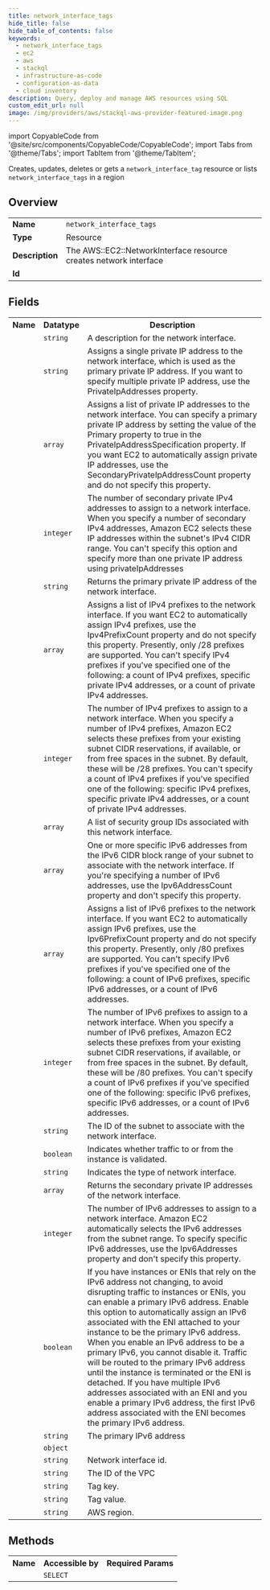 ```yaml
---
title: network_interface_tags
hide_title: false
hide_table_of_contents: false
keywords:
  - network_interface_tags
  - ec2
  - aws
  - stackql
  - infrastructure-as-code
  - configuration-as-data
  - cloud inventory
description: Query, deploy and manage AWS resources using SQL
custom_edit_url: null
image: /img/providers/aws/stackql-aws-provider-featured-image.png
---
```


import CopyableCode from '@site/src/components/CopyableCode/CopyableCode';
import Tabs from '@theme/Tabs';
import TabItem from '@theme/TabItem';

Creates, updates, deletes or gets a <code>network_interface_tag</code> resource or lists <code>network_interface_tags</code> in a region

## Overview
<table><tbody>
<tr><td><b>Name</b></td><td><code>network_interface_tags</code></td></tr>
<tr><td><b>Type</b></td><td>Resource</td></tr>
<tr><td><b>Description</b></td><td>The AWS::EC2::NetworkInterface resource creates network interface</td></tr>
<tr><td><b>Id</b></td><td><CopyableCode code="aws.ec2.network_interface_tags" /></td></tr>
</tbody></table>

## Fields
<table><tbody><tr><th>Name</th><th>Datatype</th><th>Description</th></tr><tr><td><CopyableCode code="description" /></td><td><code>string</code></td><td>A description for the network interface.</td></tr>
<tr><td><CopyableCode code="private_ip_address" /></td><td><code>string</code></td><td>Assigns a single private IP address to the network interface, which is used as the primary private IP address. If you want to specify multiple private IP address, use the PrivateIpAddresses property.</td></tr>
<tr><td><CopyableCode code="private_ip_addresses" /></td><td><code>array</code></td><td>Assigns a list of private IP addresses to the network interface. You can specify a primary private IP address by setting the value of the Primary property to true in the PrivateIpAddressSpecification property. If you want EC2 to automatically assign private IP addresses, use the SecondaryPrivateIpAddressCount property and do not specify this property.</td></tr>
<tr><td><CopyableCode code="secondary_private_ip_address_count" /></td><td><code>integer</code></td><td>The number of secondary private IPv4 addresses to assign to a network interface. When you specify a number of secondary IPv4 addresses, Amazon EC2 selects these IP addresses within the subnet's IPv4 CIDR range. You can't specify this option and specify more than one private IP address using privateIpAddresses</td></tr>
<tr><td><CopyableCode code="primary_private_ip_address" /></td><td><code>string</code></td><td>Returns the primary private IP address of the network interface.</td></tr>
<tr><td><CopyableCode code="ipv4_prefixes" /></td><td><code>array</code></td><td>Assigns a list of IPv4 prefixes to the network interface. If you want EC2 to automatically assign IPv4 prefixes, use the Ipv4PrefixCount property and do not specify this property. Presently, only /28 prefixes are supported. You can't specify IPv4 prefixes if you've specified one of the following: a count of IPv4 prefixes, specific private IPv4 addresses, or a count of private IPv4 addresses.</td></tr>
<tr><td><CopyableCode code="ipv4_prefix_count" /></td><td><code>integer</code></td><td>The number of IPv4 prefixes to assign to a network interface. When you specify a number of IPv4 prefixes, Amazon EC2 selects these prefixes from your existing subnet CIDR reservations, if available, or from free spaces in the subnet. By default, these will be /28 prefixes. You can't specify a count of IPv4 prefixes if you've specified one of the following: specific IPv4 prefixes, specific private IPv4 addresses, or a count of private IPv4 addresses.</td></tr>
<tr><td><CopyableCode code="group_set" /></td><td><code>array</code></td><td>A list of security group IDs associated with this network interface.</td></tr>
<tr><td><CopyableCode code="ipv6_addresses" /></td><td><code>array</code></td><td>One or more specific IPv6 addresses from the IPv6 CIDR block range of your subnet to associate with the network interface. If you're specifying a number of IPv6 addresses, use the Ipv6AddressCount property and don't specify this property.</td></tr>
<tr><td><CopyableCode code="ipv6_prefixes" /></td><td><code>array</code></td><td>Assigns a list of IPv6 prefixes to the network interface. If you want EC2 to automatically assign IPv6 prefixes, use the Ipv6PrefixCount property and do not specify this property. Presently, only /80 prefixes are supported. You can't specify IPv6 prefixes if you've specified one of the following: a count of IPv6 prefixes, specific IPv6 addresses, or a count of IPv6 addresses.</td></tr>
<tr><td><CopyableCode code="ipv6_prefix_count" /></td><td><code>integer</code></td><td>The number of IPv6 prefixes to assign to a network interface. When you specify a number of IPv6 prefixes, Amazon EC2 selects these prefixes from your existing subnet CIDR reservations, if available, or from free spaces in the subnet. By default, these will be /80 prefixes. You can't specify a count of IPv6 prefixes if you've specified one of the following: specific IPv6 prefixes, specific IPv6 addresses, or a count of IPv6 addresses.</td></tr>
<tr><td><CopyableCode code="subnet_id" /></td><td><code>string</code></td><td>The ID of the subnet to associate with the network interface.</td></tr>
<tr><td><CopyableCode code="source_dest_check" /></td><td><code>boolean</code></td><td>Indicates whether traffic to or from the instance is validated.</td></tr>
<tr><td><CopyableCode code="interface_type" /></td><td><code>string</code></td><td>Indicates the type of network interface.</td></tr>
<tr><td><CopyableCode code="secondary_private_ip_addresses" /></td><td><code>array</code></td><td>Returns the secondary private IP addresses of the network interface.</td></tr>
<tr><td><CopyableCode code="ipv6_address_count" /></td><td><code>integer</code></td><td>The number of IPv6 addresses to assign to a network interface. Amazon EC2 automatically selects the IPv6 addresses from the subnet range. To specify specific IPv6 addresses, use the Ipv6Addresses property and don't specify this property.</td></tr>
<tr><td><CopyableCode code="enable_primary_ipv6" /></td><td><code>boolean</code></td><td>If you have instances or ENIs that rely on the IPv6 address not changing, to avoid disrupting traffic to instances or ENIs, you can enable a primary IPv6 address. Enable this option to automatically assign an IPv6 associated with the ENI attached to your instance to be the primary IPv6 address. When you enable an IPv6 address to be a primary IPv6, you cannot disable it. Traffic will be routed to the primary IPv6 address until the instance is terminated or the ENI is detached. If you have multiple IPv6 addresses associated with an ENI and you enable a primary IPv6 address, the first IPv6 address associated with the ENI becomes the primary IPv6 address.</td></tr>
<tr><td><CopyableCode code="primary_ipv6_address" /></td><td><code>string</code></td><td>The primary IPv6 address</td></tr>
<tr><td><CopyableCode code="connection_tracking_specification" /></td><td><code>object</code></td><td></td></tr>
<tr><td><CopyableCode code="id" /></td><td><code>string</code></td><td>Network interface id.</td></tr>
<tr><td><CopyableCode code="vpc_id" /></td><td><code>string</code></td><td>The ID of the VPC</td></tr>
<tr><td><CopyableCode code="tag_key" /></td><td><code>string</code></td><td>Tag key.</td></tr>
<tr><td><CopyableCode code="tag_value" /></td><td><code>string</code></td><td>Tag value.</td></tr>
<tr><td><CopyableCode code="region" /></td><td><code>string</code></td><td>AWS region.</td></tr>
</tbody></table>

## Methods

<table><tbody>
  <tr>
    <th>Name</th>
    <th>Accessible by</th>
    <th>Required Params</th>
  </tr>
  <tr>
    <td><CopyableCode code="view" /></td>
    <td><code>SELECT</code></td>
    <td><CopyableCode code="region" /></td>
  </tr>
</tbody></table>








